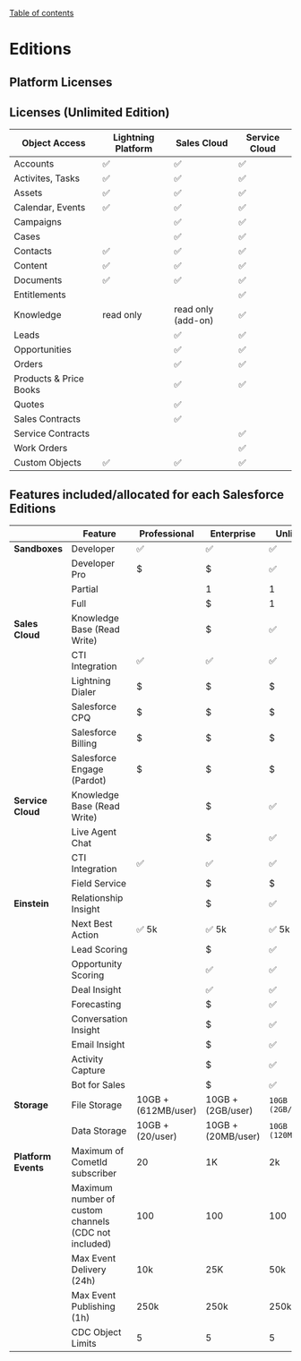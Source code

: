 [Table of contents](../Documentation.md)
# Editions

## Platform Licenses
## Licenses (Unlimited Edition)
|Object Access|Lightning Platform|Sales Cloud| Service Cloud|
|--|--|--|--|
|Accounts|✅|✅|✅
|Activites, Tasks|✅|✅|✅
|Assets|✅|✅|✅
|Calendar, Events|✅|✅|✅
|Campaigns||✅|✅
|Cases||✅|✅
|Contacts|✅|✅|✅
|Content|✅|✅|✅
|Documents|✅|✅|✅
|Entitlements|||✅
|Knowledge|read only|read only (add-on)|✅
|Leads||✅|✅
|Opportunities||✅|✅
|Orders||✅|✅
|Products & Price Books||✅|✅
|Quotes||✅|
|Sales Contracts||✅|
|Service Contracts|||✅
|Work Orders|||✅
|Custom Objects|✅|✅|✅

## Features included/allocated for each Salesforce Editions

|| Feature | Professional | Enterprise | Unlimited |
|--|--|--|--|--|
| **Sandboxes**| Developer | ✅| ✅| ✅|
|| Developer Pro | $| $| ✅|
|| Partial || 1| 1| |
|| Full|| $| 1| |
| **Sales Cloud**| Knowledge Base (Read Write) | | $ | ✅ | |
|| CTI Integration | ✅| ✅| ✅|
|| Lightning Dialer | $| $| $|
|| Salesforce CPQ | $| $| $|
|| Salesforce Billing | $| $| $|
|| Salesforce Engage (Pardot) | $| $| $|
| **Service Cloud**| Knowledge Base (Read Write) || $  | ✅|
|| Live Agent Chat || $| ✅| |
|| CTI Integration | ✅| ✅| ✅|
|| Field Service || $ | $| |
| **Einstein** | Relationship Insight | | $ | ✅| |
|| Next Best Action | ✅ 5k |  ✅ 5k | ✅ 5k |
|| Lead Scoring || $| ✅| |
|| Opportunity Scoring || ✅ | ✅| |
|| Deal Insight || ✅| ✅| |
|| Forecasting || $ | ✅| |
|| Conversation Insight || $ | ✅| |
|| Email Insight || $| ✅| |
|| Activity Capture || $| ✅| |
|| Bot for Sales || $| ✅| |
| **Storage** | File Storage |10GB + (612MB/user) | 10GB + (2GB/user) | `10GB + (2GB/user)`|
| | Data Storage  |10GB + (20/user) | 10GB + (20MB/user) | `10GB + (120MB/user)`|
| **Platform Events** | Maximum of CometId subscriber | 20 | 1K | 2k
|| Maximum number of custom channels (CDC not included) | 100 | 100 | 100
|| Max Event Delivery (24h) | 10k | 25K | 50k
|| Max Event Publishing (1h)| 250k | 250k |250k
|| CDC Object Limits | 5 | 5 | 5 


